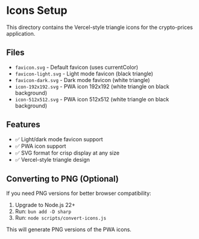 # Icons Setup

This directory contains the Vercel-style triangle icons for the crypto-prices application.

## Files

- `favicon.svg` - Default favicon (uses currentColor)
- `favicon-light.svg` - Light mode favicon (black triangle)
- `favicon-dark.svg` - Dark mode favicon (white triangle)
- `icon-192x192.svg` - PWA icon 192x192 (white triangle on black background)
- `icon-512x512.svg` - PWA icon 512x512 (white triangle on black background)

## Features

- ✅ Light/dark mode favicon support
- ✅ PWA icon support
- ✅ SVG format for crisp display at any size
- ✅ Vercel-style triangle design

## Converting to PNG (Optional)

If you need PNG versions for better browser compatibility:

1. Upgrade to Node.js 22+
2. Run: `bun add -D sharp`
3. Run: `node scripts/convert-icons.js`

This will generate PNG versions of the PWA icons.
